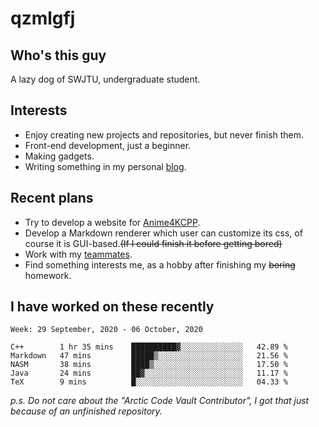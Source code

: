 # qzmlgfj

## Who's this guy

A lazy dog of SWJTU, undergraduate student.

## Interests

* Enjoy creating new projects and repositories, but never finish them.
* Front-end development, just a beginner.
* Making gadgets.
* Writing something in my personal [blog](https://qzmlgfj.ml/blog).

## Recent plans

* Try to develop a website for [Anime4KCPP](https://github.com/TianZerL/Anime4KCPP).
* Develop a Markdown renderer which user can customize its css, of course it is GUI-based.~~(If I could finish  it before getting bored)~~
* Work with my [teammates](https://github.com/SWJTU-Lazy-Dogs).
* Find something interests me, as a hobby after finishing my ~~boring~~ homework.

## I have worked on these recently

<!--START_SECTION:waka-->
```text
Week: 29 September, 2020 - 06 October, 2020

C++        1 hr 35 mins    ██████████▓░░░░░░░░░░░░░░   42.89 % 
Markdown   47 mins         █████▒░░░░░░░░░░░░░░░░░░░   21.56 % 
NASM       38 mins         ████▒░░░░░░░░░░░░░░░░░░░░   17.50 % 
Java       24 mins         ██▓░░░░░░░░░░░░░░░░░░░░░░   11.17 % 
TeX        9 mins          █░░░░░░░░░░░░░░░░░░░░░░░░   04.33 % 
```
<!--END_SECTION:waka-->

*p.s.  Do not care about the "Arctic Code Vault Contributor", I got that just because of an unfinished repository.*

<!--
**qzmlgfj/qzmlgfj** is a ✨ _special_ ✨ repository because its `README.md` (this file) appears on your GitHub profile.

Here are some ideas to get you started:

- 🔭 I’m currently working on ...
- 🌱 I’m currently learning ...
- 👯 I’m looking to collaborate on ...
- 🤔 I’m looking for help with ...
- 💬 Ask me about ...
- 📫 How to reach me: ...
- 😄 Pronouns: ...
- ⚡ Fun fact: ...
-->
